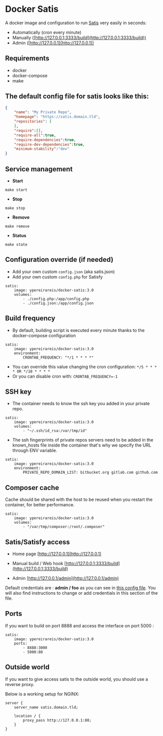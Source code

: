 # Docker Satis

A docker image and configuration to run [Satis](https://github.com/composer/satis) very easily in seconds:

* Automatically (cron every minute)
* Manually ([http://127.0.0.1:3333/build](http://127.0.0.1:3333/build))
* Admin ([http://127.0.0.1](http://127.0.0.1))

## Requirements

* docker
* docker-compose
* make

## The default config file for satis looks like this:

```json
{
    "name": "My Private Repo",
    "homepage": "https://satis.domain.tld",
    "repositories": [
    ],
    "require":[],
    "require-all":true,
    "require-dependencies":true,
    "require-dev-dependencies":true,
    "minimum-stability":"dev"
}

```

## Service management

* **Start**

```
make start
```

* **Stop**

```
make stop
```

* **Remove**

```
make remove
```

* **Status**

```
make state
```

## Configuration override (if needed)

* Add your own custom `config.json` (aka satis.json)
* Add your own custom `config.php` for Satisfy

```
satis:
    image: ypereirareis/docker-satis:3.0
    volumes:
        - ./config.php:/app/config.php
        - ./config.json:/app/config.json
```

## **Build frequency**

* By default, building script is executed every minute thanks to the docker-compose configuration

```
satis:
    image: ypereirareis/docker-satis:3.0
    environment:
        CRONTAB_FREQUENCY: "*/1 * * * *"
```

* You can override this value changing the cron configuration: `*/5 * * * * OR */10 * * * *`
* Or you can disable cron with: `CRONTAB_FREQUENCY=-1`

## SSH key

* The container needs to know the ssh key you added in your private repo.

```
satis:
    image: ypereirareis/docker-satis:3.0
    volumes:
        - "~/.ssh/id_rsa:/var/tmp/id"
```

* The ssh fingerprints of private repos servers need to be added in the known_hosts file inside the container that's why we specify the URL through ENV variable.

```
satis:
    image: ypereirareis/docker-satis:3.0
    environment:
        PRIVATE_REPO_DOMAIN_LIST: bitbucket.org gitlab.com github.com
```

## Composer cache

Cache should be shared with the host to be reused when you restart the container, for better performance.

```
satis:
    image: ypereirareis/docker-satis:3.0
    volumes:
        - "/var/tmp/composer:/root/.composer"
```


## Satis/Satisfy access

* Home page
[http://127.0.0.1](http://127.0.0.1)

* Manual build / Web hook
[http://127.0.0.1:3333/build](http://127.0.0.1:3333/build)

* Admin
[http://127.0.0.1/admin](http://127.0.0.1/admin)

Default credentials are : **admin / foo** as you can see in [this config file](./config.php#L43-55).
You will also find instructions to change or add credentials in this section of the file.


## Ports

If you want to build on port 8888 and access the interface on port 5000 :

```
satis:
    image: ypereirareis/docker-satis:3.0
    ports:
        - 8888:3000
        - 5000:80

```

## Outside world

If you want to give access satis to the outside world, you should use a reverse proxy.

Below is a working setup for NGINX:

```
server {
    server_name satis.domain.tld;

    location / {
        proxy_pass http://127.0.0.1:80;
    }
}
```

